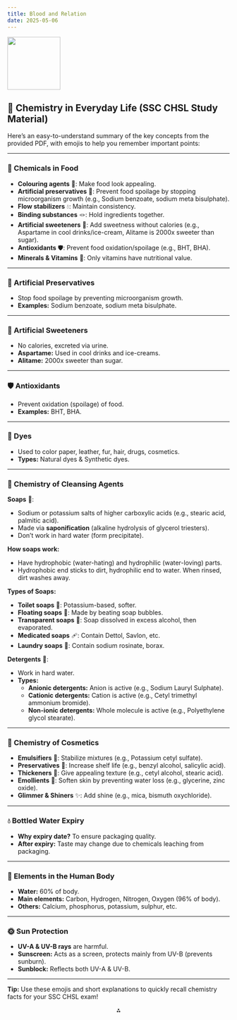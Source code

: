```yaml
---
title: Blood and Relation
date: 2025-05-06
---
```


<img src="https://r2cdn.perplexity.ai/pplx-full-logo-primary-dark%402x.png" class="logo" width="120"/>

## 🧪 Chemistry in Everyday Life (SSC CHSL Study Material)

Here’s an easy-to-understand summary of the key concepts from the provided PDF, with emojis to help you remember important points:

---

### 🍔 Chemicals in Food

- **Colouring agents** 🎨: Make food look appealing.
- **Artificial preservatives** 🧴: Prevent food spoilage by stopping microorganism growth (e.g., Sodium benzoate, sodium meta bisulphate).
- **Flow stabilizers** 💧: Maintain consistency.
- **Binding substances** 🪢: Hold ingredients together.
- **Artificial sweeteners** 🍬: Add sweetness without calories (e.g., Aspartame in cool drinks/ice-cream, Alitame is 2000x sweeter than sugar).
- **Antioxidants** 🛡️: Prevent food oxidation/spoilage (e.g., BHT, BHA).
- **Minerals \& Vitamins** 💊: Only vitamins have nutritional value.

---

### 🧴 Artificial Preservatives

- Stop food spoilage by preventing microorganism growth.
- **Examples:** Sodium benzoate, sodium meta bisulphate.

---

### 🍭 Artificial Sweeteners

- No calories, excreted via urine.
- **Aspartame:** Used in cool drinks and ice-creams.
- **Alitame:** 2000x sweeter than sugar.

---

### 🛡️ Antioxidants

- Prevent oxidation (spoilage) of food.
- **Examples:** BHT, BHA.

---

### 🎨 Dyes

- Used to color paper, leather, fur, hair, drugs, cosmetics.
- **Types:** Natural dyes \& Synthetic dyes.

---

### 🧼 Chemistry of Cleansing Agents

**Soaps** 🧼:

- Sodium or potassium salts of higher carboxylic acids (e.g., stearic acid, palmitic acid).
- Made via **saponification** (alkaline hydrolysis of glycerol triesters).
- Don’t work in hard water (form precipitate).

**How soaps work:**

- Have hydrophobic (water-hating) and hydrophilic (water-loving) parts.
- Hydrophobic end sticks to dirt, hydrophilic end to water. When rinsed, dirt washes away.

**Types of Soaps:**

- **Toilet soaps** 🚽: Potassium-based, softer.
- **Floating soaps** 🫧: Made by beating soap bubbles.
- **Transparent soaps** 🫙: Soap dissolved in excess alcohol, then evaporated.
- **Medicated soaps** 🩹: Contain Dettol, Savlon, etc.
- **Laundry soaps** 🧺: Contain sodium rosinate, borax.

**Detergents** 🧴:

- Work in hard water.
- **Types:**
    - **Anionic detergents:** Anion is active (e.g., Sodium Lauryl Sulphate).
    - **Cationic detergents:** Cation is active (e.g., Cetyl trimethyl ammonium bromide).
    - **Non-ionic detergents:** Whole molecule is active (e.g., Polyethylene glycol stearate).

---

### 💄 Chemistry of Cosmetics

- **Emulsifiers** 🥄: Stabilize mixtures (e.g., Potassium cetyl sulfate).
- **Preservatives** 🧴: Increase shelf life (e.g., benzyl alcohol, salicylic acid).
- **Thickeners** 🧈: Give appealing texture (e.g., cetyl alcohol, stearic acid).
- **Emollients** 🧴: Soften skin by preventing water loss (e.g., glycerine, zinc oxide).
- **Glimmer \& Shiners** ✨: Add shine (e.g., mica, bismuth oxychloride).

---

### 💧 Bottled Water Expiry

- **Why expiry date?** To ensure packaging quality.
- **After expiry:** Taste may change due to chemicals leaching from packaging.

---

### 🧬 Elements in the Human Body

- **Water:** 60% of body.
- **Main elements:** Carbon, Hydrogen, Nitrogen, Oxygen (96% of body).
- **Others:** Calcium, phosphorus, potassium, sulphur, etc.

---

### 🌞 Sun Protection

- **UV-A \& UV-B rays** are harmful.
- **Sunscreen:** Acts as a screen, protects mainly from UV-B (prevents sunburn).
- **Sunblock:** Reflects both UV-A \& UV-B.

---

**Tip:** Use these emojis and short explanations to quickly recall chemistry facts for your SSC CHSL exam!

<div style="text-align: center">⁂</div>

[^1]: Chemistry-in-Everyday.pdf

